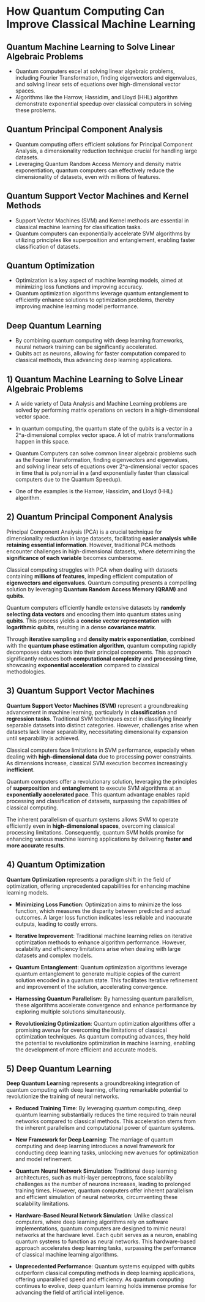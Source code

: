 # How Quantum Computing Can Improve Classical Machine Learning

## Quantum Machine Learning to Solve Linear Algebraic Problems
- Quantum computers excel at solving linear algebraic problems, including Fourier Transformation, finding eigenvectors and eigenvalues, and solving linear sets of equations over high-dimensional vector spaces.
- Algorithms like the Harrow, Hassidim, and Lloyd (HHL) algorithm demonstrate exponential speedup over classical computers in solving these problems.

## Quantum Principal Component Analysis
- Quantum computing offers efficient solutions for Principal Component Analysis, a dimensionality reduction technique crucial for handling large datasets.
- Leveraging Quantum Random Access Memory and density matrix exponentiation, quantum computers can effectively reduce the dimensionality of datasets, even with millions of features.

## Quantum Support Vector Machines and Kernel Methods
- Support Vector Machines (SVM) and Kernel methods are essential in classical machine learning for classification tasks.
- Quantum computers can exponentially accelerate SVM algorithms by utilizing principles like superposition and entanglement, enabling faster classification of datasets.

## Quantum Optimization
- Optimization is a key aspect of machine learning models, aimed at minimizing loss functions and improving accuracy.
- Quantum optimization algorithms leverage quantum entanglement to efficiently enhance solutions to optimization problems, thereby improving machine learning model performance.

## Deep Quantum Learning
- By combining quantum computing with deep learning frameworks, neural network training can be significantly accelerated.
- Qubits act as neurons, allowing for faster computation compared to classical methods, thus advancing deep learning applications.



## 1) Quantum Machine Learning to Solve Linear Algebraic Problems

- A wide variety of Data Analysis and Machine Learning problems are solved by performing matrix operations on vectors in a high-dimensional vector space.

- In quantum computing, the quantum state of the qubits is a vector in a 2^a-dimensional complex vector space. A lot of matrix transformations happen in this space.

- Quantum Computers can solve common linear algebraic problems such as the Fourier Transformation, finding eigenvectors and eigenvalues, and solving linear sets of equations over 2^a-dimensional vector spaces in time that is polynomial in a (and exponentially faster than classical computers due to the Quantum Speedup).

- One of the examples is the Harrow, Hassidim, and Lloyd (HHL) algorithm.



## 2) Quantum Principal Component Analysis

Principal Component Analysis (PCA) is a crucial technique for dimensionality reduction in large datasets, facilitating **easier analysis while retaining essential information**. However, traditional PCA methods encounter challenges in high-dimensional datasets, where determining the **significance of each variable** becomes cumbersome.

Classical computing struggles with PCA when dealing with datasets containing **millions of features**, impeding efficient computation of **eigenvectors and eigenvalues**. Quantum computing presents a compelling solution by leveraging **Quantum Random Access Memory (QRAM)** and **qubits**.

Quantum computers efficiently handle extensive datasets by **randomly selecting data vectors** and encoding them into quantum states using **qubits**. This process yields a **concise vector representation** with **logarithmic qubits**, resulting in a dense **covariance matrix**.

Through **iterative sampling** and **density matrix exponentiation**, combined with the **quantum phase estimation algorithm**, quantum computing rapidly decomposes data vectors into their principal components. This approach significantly reduces both **computational complexity** and **processing time**, showcasing **exponential acceleration** compared to classical methodologies.





## 3) Quantum Support Vector Machines

**Quantum Support Vector Machines (SVM)** represent a groundbreaking advancement in machine learning, particularly in **classification** and **regression tasks**. Traditional SVM techniques excel in classifying linearly separable datasets into distinct categories. However, challenges arise when datasets lack linear separability, necessitating dimensionality expansion until separability is achieved.

Classical computers face limitations in SVM performance, especially when dealing with **high-dimensional data** due to processing power constraints. As dimensions increase, classical SVM execution becomes increasingly **inefficient**.

Quantum computers offer a revolutionary solution, leveraging the principles of **superposition** and **entanglement** to execute SVM algorithms at an **exponentially accelerated pace**. This quantum advantage enables rapid processing and classification of datasets, surpassing the capabilities of classical computing.

The inherent parallelism of quantum systems allows SVM to operate efficiently even in **high-dimensional spaces**, overcoming classical processing limitations. Consequently, quantum SVM holds promise for enhancing various machine learning applications by delivering **faster and more accurate results**.




## 4) Quantum Optimization

**Quantum Optimization** represents a paradigm shift in the field of optimization, offering unprecedented capabilities for enhancing machine learning models. 

- **Minimizing Loss Function**: Optimization aims to minimize the loss function, which measures the disparity between predicted and actual outcomes. A larger loss function indicates less reliable and inaccurate outputs, leading to costly errors.

- **Iterative Improvement**: Traditional machine learning relies on iterative optimization methods to enhance algorithm performance. However, scalability and efficiency limitations arise when dealing with large datasets and complex models.

- **Quantum Entanglement**: Quantum optimization algorithms leverage quantum entanglement to generate multiple copies of the current solution encoded in a quantum state. This facilitates iterative refinement and improvement of the solution, accelerating convergence.

- **Harnessing Quantum Parallelism**: By harnessing quantum parallelism, these algorithms accelerate convergence and enhance performance by exploring multiple solutions simultaneously.

- **Revolutionizing Optimization**: Quantum optimization algorithms offer a promising avenue for overcoming the limitations of classical optimization techniques. As quantum computing advances, they hold the potential to revolutionize optimization in machine learning, enabling the development of more efficient and accurate models.






## 5) Deep Quantum Learning

**Deep Quantum Learning** represents a groundbreaking integration of quantum computing with deep learning, offering remarkable potential to revolutionize the training of neural networks.

- **Reduced Training Time**: By leveraging quantum computing, deep quantum learning substantially reduces the time required to train neural networks compared to classical methods. This acceleration stems from the inherent parallelism and computational power of quantum systems.

- **New Framework for Deep Learning**: The marriage of quantum computing and deep learning introduces a novel framework for conducting deep learning tasks, unlocking new avenues for optimization and model refinement.

- **Quantum Neural Network Simulation**: Traditional deep learning architectures, such as multi-layer perceptrons, face scalability challenges as the number of neurons increases, leading to prolonged training times. However, quantum computers offer inherent parallelism and efficient simulation of neural networks, circumventing these scalability limitations.

- **Hardware-Based Neural Network Simulation**: Unlike classical computers, where deep learning algorithms rely on software implementations, quantum computers are designed to mimic neural networks at the hardware level. Each qubit serves as a neuron, enabling quantum systems to function as neural networks. This hardware-based approach accelerates deep learning tasks, surpassing the performance of classical machine learning algorithms.

- **Unprecedented Performance**: Quantum systems equipped with qubits outperform classical computing methods in deep learning applications, offering unparalleled speed and efficiency. As quantum computing continues to evolve, deep quantum learning holds immense promise for advancing the field of artificial intelligence.

